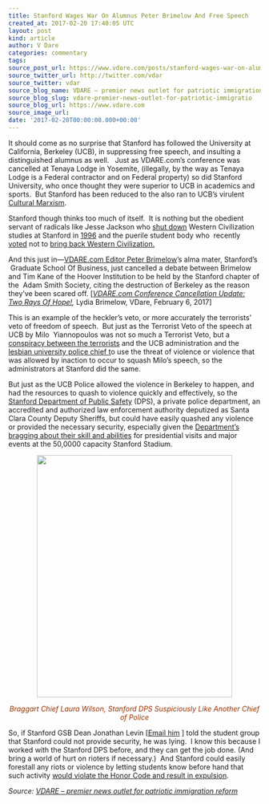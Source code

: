 ```yaml
---
title: Stanford Wages War On Alumnus Peter Brimelow And Free Speech
created_at: 2017-02-20 17:40:05 UTC
layout: post
kind: article
author: V Dare
categories: commentary
tags: 
source_post_url: https://www.vdare.com/posts/stanford-wages-war-on-alumnus-peter-brimelow-and-free-speech
source_twitter_url: http://twitter.com/vdar
source_twitter: vdar
source_blog_name: VDARE – premier news outlet for patriotic immigration reform
source_blog_slug: vdare-premier-news-outlet-for-patriotic-immigratio
source_blog_url: https://www.vdare.com
source_image_url: 
date: '2017-02-20T00:00:00.000+00:00'
---
```

<div class="pf-content"><p>It should come as no surprise that Stanford has followed the University at California, Berkeley (UCB), in suppressing free speech, and insulting a distinguished alumnus as well.   Just as VDARE.com&#8217;s conference was cancelled at Tenaya Lodge in Yosemite, (illegally, by the way as Tenaya Lodge is a Federal contractor and on Federal property) so did Stanford University, who once thought they were superior to UCB in academics and sports.  But Stanford has been reduced to the also ran to UCB&#8217;s virulent <a href="http://www.vdare.com/articles/yes-virginia-there-is-a-cultural-marxism">Cultural Marxism</a>.</p>
<p>Stanford though thinks too much of itself.  It is nothing but the obedient servant of radicals like Jesse Jackson who <a href="http://www.nytimes.com/1988/01/19/us/in-dispute-on-bias-stanford-is-likely-to-alter-western-culture-program.html?pagewanted=all">shut down</a> Western Civilization studies at Stanford in <a href="http://www.nytimes.com/1998/09/06/books/western-civ-fights-back.html">1996</a> and the puerile student body who  recently <a href="http://www.thecollegefix.com/post/26990/">voted</a> not to <a href="http://www.thedailybeast.com/articles/2016/04/07/stanford-students-want-western-civilization-studies-back-as-the-pc-backlash-begins.html">bring back Western Civilization.</a></p>
<p>And this just in—<a href="http://www.vdare.com/users/peter-brimelow">VDARE.com Editor Peter Brimelow</a>’s alma mater, Stanford’s  Graduate School Of Business, just cancelled a debate between Brimelow and Tim Kane of the Hoover Institution to be held by the Stanford chapter of the  Adam Smith Society, citing the destruction of Berkeley as the reason they’ve been scared off. [<em><a href="http://www.vdare.com/articles/vdare-com-conference-cancellation-update-two-rays-of-hope">VDARE.com Conference Cancellation Update: Two Rays Of Hope!</a>,</em> Lydia Brimelow, VDare, February 6, 2017]</p>
<p>This is an example of the heckler&#8217;s veto, or more accurately the terrorists&#8217; veto of freedom of speech.  But just as the Terrorist Veto of the speech at UCB by Milo  Yiannopoulos was not so much a Terrorist Veto, but a <a href="http://www.vdare.com/articles/in-the-streets-and-the-courts-the-left-plans-a-coup-but-trump-can-fight-back">conspiracy between the terrorists</a> and the UCB administration and the <a href="http://blog.sfgate.com/matierandross/2013/04/21/new-u-c-berkeley-police-chiefs-made-for-tabloid-past/">lesbian university police chief t</a>o use the threat of violence or violence that was allowed by inaction to occur to squash Milo&#8217;s speech, so the administrators at Stanford did the same.</p><!-- TAG START { player: "7518-804336-VDare - Outstream - Rev", owner: "ONE Video by AOL", for: "ONE Video by AOL" - BEINJS } --><div id="57966237cc52c74a5e1363c4" class="vdb_player vdb_57966237cc52c74a5e1363c456bcd17ce4b018167fea5539">    <script type="text/javascript" src="//delivery.vidible.tv/jsonp/pid=57966237cc52c74a5e1363c4/56bcd17ce4b018167fea5539_bein.js"></script></div><!-- TAG END { date: 07/25/16 } -->
<p style="text-align: left;">But just as the UCB Police allowed the violence in Berkeley to happen, and had the resources to quash to violence quickly and effectively, so the <a href="https://police.stanford.edu/">Stanford Department of Public Safety</a> (DPS), a private police department, an accredited and authorized law enforcement authority deputized as Santa Clara County Deputy Sheriffs, but could have easily quashed any violence or provided the necessary security, especially given the <a href="https://police.stanford.edu/welcome.html">Department&#8217;s bragging about their skill and abilities</a> for presidential visits and major events at the 50,0000 capacity Stanford Stadium.</p>
<p style="text-align: center;"><img class="aligncenter size-full wp-image-107630" title="" src="https://s3-us-west-2.amazonaws.com/vdare-live/wp-content/uploads/2017/02/20123505/instructorPhoto.jpg" alt="" width="390" height="483" srcset="https://s3-us-west-2.amazonaws.com/vdare-live/wp-content/uploads/2017/02/20123505/instructorPhoto.jpg 390w, https://s3-us-west-2.amazonaws.com/vdare-live/wp-content/uploads/2017/02/20123505/instructorPhoto-121x150.jpg 121w, https://s3-us-west-2.amazonaws.com/vdare-live/wp-content/uploads/2017/02/20123505/instructorPhoto-242x300.jpg 242w, https://s3-us-west-2.amazonaws.com/vdare-live/wp-content/uploads/2017/02/20123505/instructorPhoto-300x372.jpg 300w" sizes="(max-width: 390px) 100vw, 390px" /></p>
<p style="text-align: center;"><span style="color: #993300;"><em>Braggart Chief Laura Wilson, Stanford DPS Suspiciously Like Another Chief of Police</em></span></p>
<p>So, if Stanford GSB Dean Jonathan Levin [<a href="mailto:jdlevin@stanford.edu">Email him</a> ] told the student group that Stanford could not provide security, he was lying.  I know this because I worked with the Stanford DPS before, and they can get the job done. (And bring a world of hurt on rioters if necessary.)  And Stanford could easily forestall any riots or violence by letting students know before hand that such activity <a href="https://communitystandards.stanford.edu/student-conduct-process/honor-code-and-fundamental-standard">would violate the Honor Code and result in expulsion</a>.</p>
</div><div class="">
    <i>Source: <a href="https://www.vdare.com">VDARE – premier news outlet for patriotic immigration reform</a></i>
</div>
